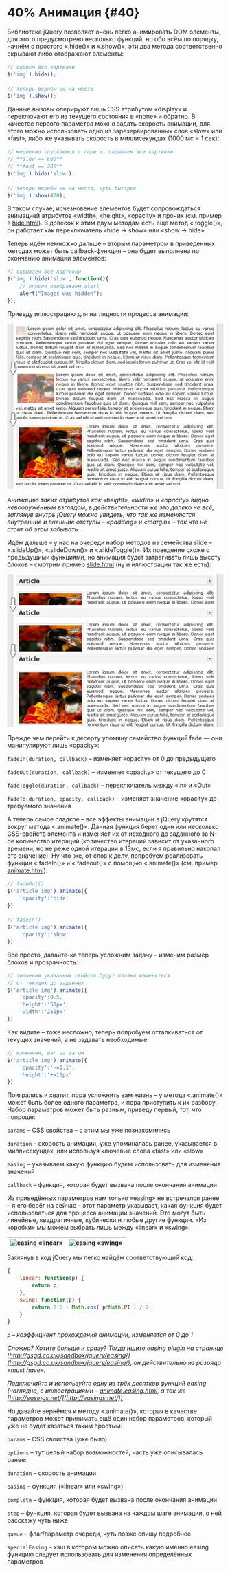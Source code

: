 # 40% Анимация {#40}

Библиотека jQuery позволяет очень легко анимировать DOM элементы, для этого предусмотрено несколько функций, но обо всём по порядку, начнём с простого «.hide()» и «.show()», эти два метода соответственно скрывают либо отображают элементы:

```javascript
// скроем все картинки
$('img').hide();

// теперь вернём их на место
$('img').show();
```

Данные вызовы оперируют лишь CSS атрибутом «display» и переключают его из текущего состояния в «none» и обратно. В качестве первого параметра можно задать скорость анимации, для этого можно использовать одно из зарезервированных слов «slow» или «fast», либо же указывать скорость в миллисекундах (1000 мс = 1 сек):

```javascript
// медленно спускаемся с горы и… скрываем все картинки
// **slow == 600**
// **fast == 200**
$('img').hide('slow');

// теперь вернём их на место, чуть быстрее
$('img').show(400);
```

В таком случае, исчезновение элементов будет сопровождаться анимацией атрибутов «width», «height», «opacity» и прочих (см. пример в [hide.html](http://anton.shevchuk.name/book/code/hide.html)). В довесок к этим двум методам есть ещё метод «.toggle()», он работает как переключатель «hide → show» или «show → hide».

Теперь идём немножко дальше – вторым параметром в приведенных методах может быть callback-функция – она будет выполнена по окончанию анимации элементов:

```javascript
// скрываем все картинки
$('img').hide('slow', function(){
    // опосля отображаем alert
    alert("Images was hidden");
});
```

Приведу иллюстрацию для наглядности процесса анимации:

![анимация show()](/assets/hide-show.jpg)

_Анимацию таких атрибутов как «height», «width» и «opacity» видно невооружённым взглядом, в действительности же это далеко не всё, заглянув внутрь jQuery можно увидеть, что так же изменяются внутренние и внешние отступы – «padding» и «margin» – так что не стоит об этом забывать._

Идём дальше – у нас на очереди набор методов из семейства slide – «.slideUp()», «.slideDown()» и «.slideToggle()». Их поведение схоже с предыдущими функциями, но анимация будет затрагивать лишь высоту блоков – смотрим пример [slide.html](http://anton.shevchuk.name/book/code/slide.html) (ну и иллюстрации так же есть):

![анимация slideDown()](/assets/slide.jpg)

Прежде чем перейти к десерту упомяну семейство функций fade — они манипулируют лишь «opacity»:

`fadeIn(duration, callback)` – изменяет «opacity» от 0 до предыдущего

`fadeOut(duration, callback)` – изменяет «opacity» от текущего до 0

`fadeToggle(duration, callback)` – переключатель между «In» и «Out»

`fadeTo(duration, opacity, callback)` – изменяет значение «opacity» до требуемого значения

А теперь самое сладкое – все эффекты анимации в jQuery крутятся вокруг метода «.animate()». Данная функция берет один или несколько CSS-свойств элемента и изменяет их от исходного до заданного за N-ое количество итераций (количество итераций зависит от указанного времени, но не реже одной итерации в 13мс, если я правильно накопал это значение). Ну что-же, от слов к делу, попробуем реализовать функции «.fadeIn()» и «.fadeout()» с помощью «.animate()» (см. пример [animate.html](http://anton.shevchuk.name/book/code/animate.html)):

```javascript
// fadeOut()
$('article img').animate({
    'opacity':'hide'
})

// fadeIn()
$('article img').animate({
    'opacity':'show'
})
```

Всё просто, давайте-ка теперь усложним задачу – изменим размер блоков и прозрачность:

```javascript
// значения указанных свойств будут плавно изменяться
// от текущих до заданных
$('article img').animate({
    'opacity':0.5,
    'height':'50px',
    'width':'250px'
})
```

Как видите – тоже несложно, теперь попробуем отталкиваться от текущих значений, а не задавать необходимые:

```javascript
// изменяем, шаг за шагом
$('article img').animate({
    'opacity':'-=0.1',
    'height':'+=10px'
})
```

Поигрались и хватит, пора усложнить вам жизнь – у метода «.animate()» может быть более одного параметра, и пора приступить к их разбору. Набор параметров может быть разным, приведу первый, тот, что попроще:

`params` – CSS свойства – с этим мы уже познакомились

`duration` – скорость анимации, уже упоминалась ранее, указывается в миллисекундах, или используя ключевые слова «fast» или «slow»

`easing` – указываем какую функцию будем использовать для изменения значений

`callback` – функция, которая будет вызвана после окончания анимации

Из приведённых параметров нам только «easing» не встречался ранее – я его берёг на сейчас – этот параметр указывает, какая функция будет использоваться для процесса анимации значений. Это могут быть линейные, квадратичные, кубически и любые другие функции. «Из коробки» мы можем выбрать лишь между «linear» и «swing»:

| ![easing «linear»](/assets/linear.jpg) | ![easing «swing»](/assets/swing.jpg) |
| --- | --- |

Заглянув в код jQuery мы легко найдём соответствующий код:

```javascript
{
    linear: function(p) {
        return p;
    },
    swing: function(p) {
        return 0.5 - Math.cos( p*Math.PI ) / 2;
    }
}
```

_`p` – коэффициент прохождения анимации, изменяется от 0 до 1_

_Сложно? Хотите больше и сразу? Тогда ищите easing plugin на странице [http://gsgd.co.uk/sandbox/jquery/easing/](http://gsgd.co.uk/sandbox/jquery/easing/), он действительно из разряда «must have»._

_Подключайте и используйте одну из трёх десятков функций easing (наглядно, с иллюстрациями – [animate.easing.html](http://anton.shevchuk.name/book/code/animate.easing.html), а так же [http://easings.net/](http://easings.net/))_

Но давайте вернёмся к методу «.animate()», которая в качестве параметров может принимать ещё один набор параметров, который уже не будет казаться таким простым:

`params` – CSS свойства (уже было)

`options` – тут целый набор возможностей, часть уже описывалась ранее:

`duration` – скорость анимации

`easing` – функция («linear» или «swing»)

`complete` – функция, которая будет вызвана после окончания анимации

`step` – функция, которая будет вызвана на каждом шаге анимации, о ней расскажу чуть ниже

`queue` – флаг/параметр очереди, чуть позже опишу подробнее

`specialEasing` – хэш в котором можно описать какую именно easing функцию следует использовать для изменения определённых параметров

